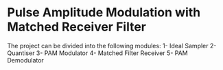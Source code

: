 # Pulse Amplitude Modulation with Matched Receiver Filter
The project can be divided into the following modules:
1- Ideal Sampler
2- Quantiser
3- PAM Modulator
4- Matched Filter Receiver
5- PAM Demodulator
